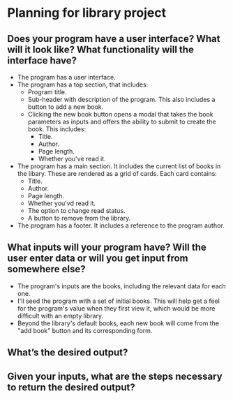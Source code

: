 # Planning for library project 
## Does your program have a user interface? What will it look like? What functionality will the interface have? 
- The program has a user interface. 
- The program has a top section, that includes:
    - Program title. 
    - Sub-header with description of the program. This also includes a button to add a new book. 
    - Clicking the new book button opens a modal that takes the book parameters as inputs and offers the ability to submit to create the book. This includes:
        - Title. 
        - Author. 
        - Page length. 
        - Whether you've read it. 
- The program has a main section. It includes the current list of books in the libary. These are rendered as a grid of cards. Each card contains:
    - Title. 
    - Author. 
    - Page length. 
    - Whether you'vd read it. 
    - The option to change read status. 
    - A button to remove from the library. 
- The program has a footer. It includes a reference to the program author. 

## What inputs will your program have? Will the user enter data or will you get input from somewhere else?
- The program's inputs are the books, including the relevant data for each one. 
- I'll seed the program with a set of initial books. This will help get a feel for the program's value when they first view it, which would be more difficult with an empty library. 
- Beyond the library's default books, each new book will come from the "add book" button and its corresponding form. 
## What’s the desired output?
## Given your inputs, what are the steps necessary to return the desired output?